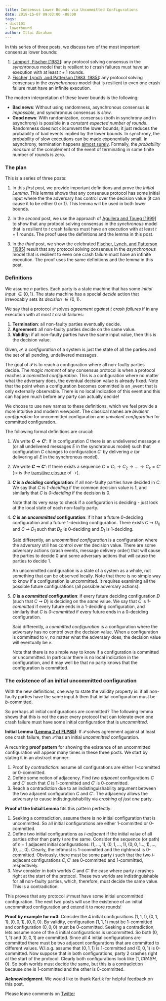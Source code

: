 ```yaml
---
title: Consensus Lower Bounds via Uncommitted Configurations
date: 2019-15-07 09:03:00 -08:00
tags:
- dist101
- lowerbound
author: Ittai Abraham
---
```


In this series of three posts, we discuss two of the most important consensus lower bounds:
1. [Lamport, Fischer \[1982\]](https://lamport.azurewebsites.net/pubs/trans.pdf): any protocol solving consensus in the *synchronous* model that is resilient to $t$ crash failures must have an execution with at least $t+1$ rounds.
2. [Fischer, Lynch, and Patterson \[1983, 1985\]](https://groups.csail.mit.edu/tds/papers/Lynch/jacm85.pdf): any protocol solving consensus in the *asynchronous* model that is resilient to even one crash failure must have an infinite execution.

The modern interpretation of these lower bounds is the following:
* **Bad news**: Without using randomness, asynchronous consensus is *impossible*, and synchronous consensus is *slow*.
* **Good news**: With randomization, consensus (both in synchrony and in asynchrony) is possible in a *constant expected number of rounds*. Randomness does not circumvent the lower bounds; it just reduces the probability of bad events implied by the lower bounds. In synchrony, the probability of slow executions can be made exponentially small. In asynchrony, termination happens  [almost surely](https://en.wikipedia.org/wiki/Almost_surely). Formally, the *probability measure* of the complement of the event of terminating in some finite number of rounds is zero.


### The plan

This is a series of three posts:
1. In this *first* post, we provide important definitions and prove the  *Initial Lemma*. This lemma shows that any consensus protocol has some initial input where the the adversary has control over the decision value (it can cause it to be either 0 or 1). This lemma will be used in both lower bounds.

2. In the *second* post, we use the approach of [Aguilera and Toueg \[1999\]](http://citeseerx.ist.psu.edu/viewdoc/download?doi=10.1.1.22.402&rep=rep1&type=pdf) to show that any protocol solving consensus in the *synchronous* model that is resilient to $t$ crash failures must have an execution with at least $t+1$ rounds. The proof uses the definitions and the lemma in this post.

3. In the *third* post, we show the celebrated [Fischer, Lynch, and Patterson \[1985\]](https://groups.csail.mit.edu/tds/papers/Lynch/jacm85.pdf) result that any protocol solving consensus in the *asynchronous* model that is resilient to even one crash failure must have an infinite execution. The proof uses the same definitions and the lemma in this post.




### Definitions
We assume $n$ parties. Each party is a state machine that has some *initial input* $\in \{0,1\}$. The state machine has a special *decide* action that irrevocably sets its *decision* $\in \{0,1\}$.

We say that a protocol $\mathcal{P}$ solves *agreement against $t$ crash failures* if in any execution with at most $t$ crash failures:
1. **Termination**: all non-faulty parties eventually decide.
2. **Agreement**: all non-faulty parties decide on the same value.
3. **Validity**: if all non-faulty parties have the same input value, then this is the decision value.



Given, $\mathcal{P}$, a *configuration* of a system is just the state of all the parties and the set of all pending, undelivered messages.

The goal of $\mathcal{P}$ is to reach a configuration where all non-faulty parties decide. The *magic moment* of any consensus protocol is when a protocol reaches a *committed configuration*. This is a configuration where no matter what the adversary does, the eventual decision value is already fixed. Note that the point when a configuration becomes committed is an ˛event that is only externally observable. There is no local indication of this event and this can happen much before any party can actually decide!


We choose to use new names to these definitions, which we feel provide a more intuitive and modern viewpoint. The classical names are *bivalent configuration* for uncommitted configuration and *univalent configuration* for committed configuration.


The following formal definitions are crucial:

1. We write **$C \rightarrow C'$**: If in configuration $C$ there is an undelivered message $e$ (or all undelivered messages $E$ in the synchronous model) such that configuration $C$ changes to configuration $C'$ by delivering $e$ (or delivering all $E$ in the synchronous model).
2. We write **$C \rightsquigarrow C'$**: If there exists a sequence $C = C_1 \rightarrow C_2 \rightarrow \dots \rightarrow C_k=C'$ ($\rightsquigarrow$ is the [transitive closure](https://en.wikipedia.org/wiki/Transitive_closure) of $\rightarrow$).
3. **$C$ is a *deciding* configuration**:  if all non-faulty parties have decided in $C$. We say that $C$ is  *1-deciding* if the common decision value is 1, and similarly that $C$ is *0-deciding* if the decision is 0.

    Note that its very easy to check if a configuration is deciding - just look at the local state of each non-faulty party.

4. **$C$ is an *uncommitted* configuration**:  if it has a future 0-deciding configuration and a future 1-deciding configuration. There exists $C \rightsquigarrow D_0$ and $C \rightsquigarrow D_1$ such that $D_0$ is 0-deciding  and $D_1$ is 1-deciding.

    Said differently, an *uncommitted configuration* is a configuration where the adversary still has control over the decision value. There are some adversary actions (crash events, message delivery order) that will cause the parties to decide 0 and some adversary actions that will cause the parties to decide 1.

    An uncommitted configuration is a state of a system as a whole, not something that can be observed locally. Note that there is no simple way to know if a configuration is uncommitted. It requires examining all the possible future configurations (all possible adversary actions).

5. **$C$ is a *committed* configuration**: if every future deciding configuration $D$ (such that $C \rightsquigarrow D$) is deciding on the *same* value. We say that $C$ is *1-committed* if every future ends in a 1-deciding configuration, and similarly that $C$ is *0-committed* if every future ends in a 0-deciding configuration.

    Said differently, a *committed configuration* is a configuration where the adversary has no control over the decision value. When a configuration is committed to $v$, no matter what the adversary does, the decision value will eventually be $v$.

    Note that there is no simple way to know if a configuration is committed or uncommitted. In particular there is no local indication in the configuration, and it may well be that no party knows that the configuration is committed.








### The existence of an initial uncommitted configuration

With the new definitions, one way to state the validity property is: if all non-faulty parties have the same input $b$ then that initial configuration must be $b$-committed.

So perhaps all initial configurations are committed? The following lemma shows that this is not the case: every protocol that can tolerate even one crash failure must have some initial configuration that is *uncommitted*.

**Initial Lemma ([Lemma 2 of FLP85](https://lamport.azurewebsites.net/pubs/trans.pdf))**: If $\mathcal{P}$ solves agreement against at least one crash failure, then $\mathcal{P}$ has an initial *uncommitted* configuration.

A recurring  **proof pattern** for showing the existence of an uncommitted configuration will appear many times in these three posts. We start by stating it in an abstract manner:
1. Proof by *contradiction*: assume all configurations are either 1-committed or 0-committed.
2. Define some notion of adjacency. Find *two adjacent* configurations $C$ and $C'$ such that $C$ is 1-committed and $C'$ is 0-committed.
3. Reach a contradiction due to an indistinguishability argument between the two adjacent configuration $C$ and $C'$. The adjacency allows the adversary to cause indistinguishability via *crashing of just one* party.

**Proof of the Initial Lemma** fits this pattern perfectly:
1. Seeking a contradiction, assume there is no initial configuration that is uncommitted. So all initial configurations are either 1-committed or 0-committed.
2. Define two initial configurations as *$i$-adjacent* if the initial value of all parties other than party $i$ are the same. Consider the sequence (or path) of $n+1$ adjacent initial configurations: $(1,\dots,1),(0,1,\dots,1),(0,0,1\dots,1),\dots,(0,\dots,0)$. Clearly, the leftmost is 1-committed and the rightmost is 0-committed. Obviously, there must be some party $i$ such that the two $i$-adjacent configurations $C,C'$ are 0-committed and 1-committed, respectively.
3. Now consider in both worlds $C$ and $C'$ the case where party $i$ crashes right at the start of the protocol. These two worlds are indistinguishable for all non-faulty parties, which, therefore, must decide the same value. This is a contradiction.

This proves that any protocol $\mathcal{P}$ must have some initial uncommitted configuration. The next two posts will use the existence of an initial uncommitted  configuration and extend it to more rounds!


**Proof by example for n=3**:
Consider the 4 initial configurations $(1,1,1), (0,1,1),(0,0,1),(0,0,0)$. By validity, configuration $(1,1,1)$ must be 1-committed and configuration $(0,0,0)$ must be 0-committed. Seeking a contradiction, lets assume none of the 4 initial configurations is uncommitted. So both $(0,1,1)$ and $(0,0,1)$ are committed. Since all 4 initial configurations are committed there must be two adjacent configurations that are committed to different values. W.l.o.g. assume that $(0,1,1)$ is 1-committed and $(0,0,1)$ is 0-committed. Now suppose that in both configurations, party 2 crashes right at the start of the protocol. Clearly both configurations look like $(1,CRASH,0)$. So both worlds must decide the same, but this is a contradiction because one is 1-committed and the other is 0-committed.  

**Acknowledgment.** We would like to thank Kartik for helpful feedback on this post.


Please leave comments on [Twitter](...)
